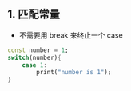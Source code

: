 ## 1. 匹配常量

- 不需要用 break 来终止一个 case

```dart
const number = 1;
switch(number){
    case 1:
        print("number is 1");
}
```
